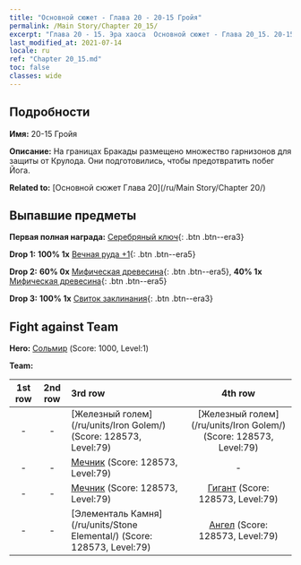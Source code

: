 ```yaml
---
title: "Основной сюжет - Глава 20 - 20-15 Гройя"
permalink: /Main Story/Chapter 20_15/
excerpt: "Глава 20 - 15. Эра хаоса  Основной сюжет - Глава 20_15. 20-15 Гройя"
last_modified_at: 2021-07-14
locale: ru
ref: "Chapter 20_15.md"
toc: false
classes: wide
---
```


## Подробности

 **Имя:** 20-15 Гройя

 **Описание:** На границах Бракады размещено множество гарнизонов для защиты от Крулода. Они подготовились, чтобы предотвратить побег Йога.

 **Related to:** [Основной сюжет Глава 20](/ru/Main Story/Chapter 20/)

## Выпавшие предметы

 **Первая полная награда:** [Серебряный ключ](/ItemsRU/con_693/){: .btn .btn--era3}

 **Drop 1:** **100% 1x** [Вечная руда +1](/ItemsRU/mat_68/){: .btn .btn--era5}

 **Drop 2:** **60% 0x** [Мифическая древесина](/ItemsRU/mat_62/){: .btn .btn--era5}, **40% 1x** [Мифическая древесина](/ItemsRU/mat_62/){: .btn .btn--era5}

 **Drop 3:** **100% 1x** [Свиток заклинания](/ItemsRU/con_694/){: .btn .btn--era3}


## Fight against Team
 **Hero:** [Сольмир](/ru/heroes/Solmyr/) (Score: 1000, Level:1)

 **Team:**


  | 1st row | 2nd row | 3rd row | 4th row |
  |:----:|:----:|:----|:----:|
  | - | - | [Железный голем](/ru/units/Iron Golem/) (Score: 128573, Level:79)  | [Железный голем](/ru/units/Iron Golem/) (Score: 128573, Level:79)  |
  | - | - | [Мечник](/ru/units/Swordsman/) (Score: 128573, Level:79)  | - |
  | - | - | [Мечник](/ru/units/Swordsman/) (Score: 128573, Level:79)  | [Гигант](/ru/units/Giant/) (Score: 128573, Level:79)  |
  | - | - | [Элементаль Камня](/ru/units/Stone Elemental/) (Score: 128573, Level:79)  | [Ангел](/ru/units/Angel/) (Score: 128573, Level:79)  |


